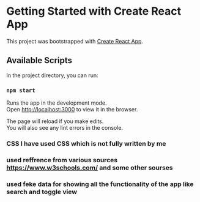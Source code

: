 # Getting Started with Create React App

This project was bootstrapped with [Create React App](https://github.com/facebook/create-react-app).

## Available Scripts

In the project directory, you can run:

### `npm start`

Runs the app in the development mode.\
Open [http://localhost:3000](http://localhost:3000) to view it in the browser.

The page will reload if you make edits.\
You will also see any lint errors in the console.

### CSS I have used CSS which is not fully written by me
### used reffrence from various sources https://www.w3schools.com/ and some other sourses
### used feke data for showing all the functionality of the app like search and toggle view
